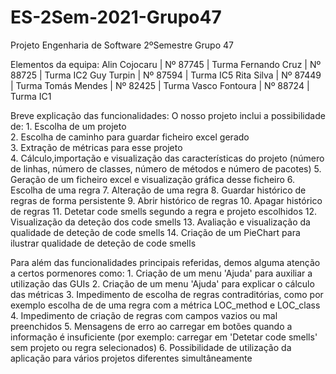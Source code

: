 # ES-2Sem-2021-Grupo47
Projeto Engenharia de Software 2ºSemestre Grupo 47

Elementos da equipa:
  Alin Cojocaru  |  Nº 87745  | Turma 
  Fernando Cruz  |  Nº 88725  | Turma IC2
  Guy Turpin     |  Nº 87594  | Turma IC5
  Rita Silva     |  Nº 87449  | Turma 
  Tomás Mendes   |  Nº 82425  | Turma
  Vasco Fontoura |  Nº 88724  | Turma IC1
  
Breve explicação das funcionalidades:
  O nosso projeto inclui a possibilidade de:
    1. Escolha de um projeto        
    2. Escolha de caminho para guardar ficheiro excel gerado     
    3. Extração de métricas para esse projeto     
    4. Cálculo,importação e visualização das características do projeto (número de linhas, número de classes, número de métodos e número de pacotes)
    5. Geração de um ficheiro excel e visualização gráfica desse ficheiro
    6. Escolha de uma regra
    7. Alteração de uma regra
    8. Guardar histórico de regras de forma persistente
    9. Abrir histórico de regras
    10. Apagar histórico de regras
    11. Detetar code smells segundo a regra e projeto escolhidos
    12. Visualização da deteção dos code smells
    13. Avaliação e visualização da qualidade de deteção de code smells
    14. Criação de um PieChart para ilustrar qualidade de deteção de code smells

  Para além das funcionalidades principais referidas, demos alguma atenção a certos pormenores como:
    1. Criação de um menu 'Ajuda' para auxiliar a utilização das GUIs
    2. Criação de um menu 'Ajuda' para explicar o cálculo das métricas
    3. Impedimento de escolha de regras contraditórias, como por exemplo escolha de de uma regra com a métrica LOC_method e LOC_class
    4. Impedimento de criação de regras com campos vazios ou mal preenchidos
    5. Mensagens de erro ao carregar em botões quando a informação é insuficiente (por exemplo: carregar em 'Detetar code smells' sem projeto ou regra selecionados)
    6. Possibilidade de utilização da aplicação para vários projetos diferentes simultâneamente
    
